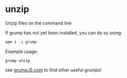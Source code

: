 
# unzip
Unzip files on the command line

If grump has not yet been installed, you can do so using:
```bash
npm i -g grump
```

Example usage:
```
grump unzip
```

see [grumpJS.com](https://grumpjs.com) to find other useful grumps!
